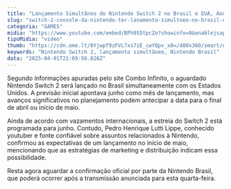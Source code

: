 ```yaml
---
title: "Lançamento Simultâneo do Nintendo Switch 2 no Brasil e EUA, Anuncia Site"
slug: "switch-2-console-da-nintendo-ter-lanamento-simultneo-no-brasil-diz-site"
categoria: "GAMES"
midia: "https://www.youtube.com/embed/BPh9S5tpcZo?showinfo=0&enablejsapi=1"
tipoMidia: "video"
thumb: "https://cdn.ome.lt/0Yjwpf9zFVL7xs7iE_cwYQpv_x8=/480x360/smart/extras/conteudos/Captura_de_tela_2025-04-01_170517.png"
keywords: "Nintendo Switch 2, lançamento simultâneo, Nintendo Brasil"
data: "2025-04-01T21:09:56.826Z"
---
```


Segundo informações apuradas pelo site Combo Infinito, o aguardado Nintendo Switch 2 será lançado no Brasil simultaneamente com os Estados Unidos. A previsão inicial apontava junho como mês de lançamento, mas avanços significativos no planejamento podem antecipar a data para o final de abril ou início de maio. 

Ainda de acordo com vazamentos internacionais, a estreia do Switch 2 está programada para junho. Contudo, Pedro Henrique Lutti Lippe, conhecido youtuber e fonte confiável sobre assuntos relacionados à Nintendo, confirmou as expectativas de um lançamento no início de maio, mencionando que as estratégias de marketing e distribuição indicam essa possibilidade.

Resta agora aguardar a confirmação oficial por parte da Nintendo Brasil, que poderá ocorrer após a transmissão anunciada para esta quarta-feira.
